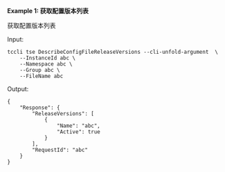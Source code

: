 **Example 1: 获取配置版本列表**

获取配置版本列表

Input: 

```
tccli tse DescribeConfigFileReleaseVersions --cli-unfold-argument  \
    --InstanceId abc \
    --Namespace abc \
    --Group abc \
    --FileName abc
```

Output: 
```
{
    "Response": {
        "ReleaseVersions": [
            {
                "Name": "abc",
                "Active": true
            }
        ],
        "RequestId": "abc"
    }
}
```

